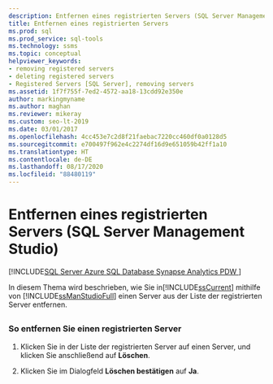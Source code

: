 ```yaml
---
description: Entfernen eines registrierten Servers (SQL Server Management Studio)
title: Entfernen eines registrierten Servers
ms.prod: sql
ms.prod_service: sql-tools
ms.technology: ssms
ms.topic: conceptual
helpviewer_keywords:
- removing registered servers
- deleting registered servers
- Registered Servers [SQL Server], removing servers
ms.assetid: 1f7f755f-7ed2-4572-aa18-13cdd92e350e
author: markingmyname
ms.author: maghan
ms.reviewer: mikeray
ms.custom: seo-lt-2019
ms.date: 03/01/2017
ms.openlocfilehash: 4cc453e7c2d8f21faebac7220cc460df0a0128d5
ms.sourcegitcommit: e700497f962e4c2274df16d9e651059b42ff1a10
ms.translationtype: HT
ms.contentlocale: de-DE
ms.lasthandoff: 08/17/2020
ms.locfileid: "88480119"
---
```

# <a name="remove-a-registered-server-sql-server-management-studio"></a>Entfernen eines registrierten Servers (SQL Server Management Studio)

[!INCLUDE[SQL Server Azure SQL Database Synapse Analytics PDW ](../../includes/applies-to-version/sql-asdb-asdbmi-asa-pdw.md)]

In diesem Thema wird beschrieben, wie Sie in[!INCLUDE[ssCurrent](../../includes/sscurrent-md.md)] mithilfe von [!INCLUDE[ssManStudioFull](../../includes/ssmanstudiofull-md.md)] einen Server aus der Liste der registrierten Server entfernen.

## <a name="SSMSProcedure"></a>

### <a name="to-remove-a-registered-server"></a>So entfernen Sie einen registrierten Server

1. Klicken Sie in der Liste der registrierten Server auf einen Server, und klicken Sie anschließend auf **Löschen**.

2. Klicken Sie im Dialogfeld **Löschen bestätigen** auf **Ja**.
